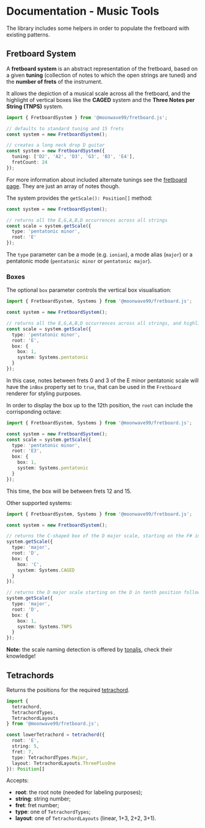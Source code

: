 # Documentation - Music Tools

The library includes some helpers in order to populate the fretboard with existing patterns.  

## Fretboard System

A **fretboard system** is an abstract representation of the fretboard, based on a given **tuning** (collection of notes to which the open strings are tuned) and the **number of frets** of the instrument.

It allows the depiction of a musical scale across all the fretboard, and the highlight of vertical boxes like the **CAGED** system and the **Three Notes per String (TNPS)** system.

```typescript
import { FretboardSystem } from '@moonwave99/fretboard.js';

// defaults to standard tuning and 15 frets
const system = new FretboardSystem();

// creates a long neck drop D guitar
const system = new FretboardSystem({
  tuning: ['D2', 'A2', 'D3', 'G3', 'B3', 'E4'],
  fretCount: 24
});
```

For more information about included alternate tunings see the [fretboard page][tunings]. They are just an array of notes though.

The system provides the `getScale(): Position[]` method:

```typescript
const system = new FretboardSystem();

// returns all the E,G,A,B,D occurrences across all strings
const scale = system.getScale({
  type: 'pentatonic minor',
  root: 'E'
});
```

The `type` parameter can be a mode (e.g. `ionian`), a mode alias (`major`) or a pentatonic mode (`pentatonic minor` or `pentatonic major`).

### Boxes

The optional `box` parameter controls the vertical box visualisation:

```typescript
import { FretboardSystem, Systems } from '@moonwave99/fretboard.js';

const system = new FretboardSystem();

// returns all the E,G,A,B,D occurrences across all strings, and highlights the first position pentatonic box
const scale = system.getScale({
  type: 'pentatonic minor',
  root: 'E',
  box: {
    box: 1,
    system: Systems.pentatonic
  }
});
```

In this case, notes between frets 0 and 3 of the E minor pentatonic scale will have the `inBox` property set to `true`, that can be used in the `Fretboard` renderer for styling purposes.

In order to display the box up to the 12th position, the `root` can include the corrisponding octave:

```typescript
import { FretboardSystem, Systems } from '@moonwave99/fretboard.js';

const system = new FretboardSystem();
const scale = system.getScale({
  type: 'pentatonic minor',
  root: 'E3',
  box: {
    box: 1,
    system: Systems.pentatonic
  }
});
```

This time, the box will be between frets 12 and 15.

Other supported systems:

```typescript
import { FretboardSystem, Systems } from '@moonwave99/fretboard.js';

const system = new FretboardSystem();

// returns the C-shaped box of the D major scale, starting on the F# in second position
system.getScale({
  type: 'major',
  root: 'D',
  box: {
    box: 'C',
    system: Systems.CAGED
  }
});

// returns the D major scale starting on the D in tenth position following the TNPS scheme
system.getScale({
  type: 'major',
  root: 'D',
  box: {
    box: 1,
    system: Systems.TNPS
  }
});
```

**Note:** the scale naming detection is offered by [tonaljs][tonaljs], check their knowledge!

## Tetrachords

Returns the positions for the required [tetrachord][tetrachords].

```typescript
import {
  tetrachord,
  TetrachordTypes,
  TetrachordLayouts
} from '@moonwave99/fretboard.js';

const lowerTetrachord = tetrachord({
  root: 'E',
  string: 5,
  fret: 7,
  type: TetrachordTypes.Major,
  layout: TetrachordLayouts.ThreePlusOne
}): Position[]
```

Accepts:

- **root**: the root note (needed for labeling purposes);
- **string**: string number;
- **fret**: fret number;
- **type**: one of `TetrachordTypes`;
- **layout**: one of `TetrachordLayouts` (linear, 1+3, 2+2, 3+1).

[pentatonic]: https://en.wikipedia.org/wiki/Pentatonic_scale
[caged]: https://appliedguitartheory.com/lessons/caged-guitar-theory-system/
[tetrachords]: https://en.wikipedia.org/wiki/Tetrachord
[tunings]: /fretboard.html#tunings
[tonaljs]: https://github.com/tonaljs/tonal/tree/master/packages/scale-type